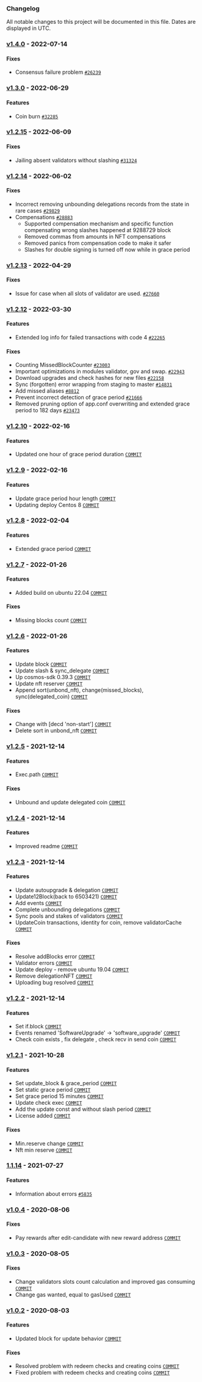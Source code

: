 ### Changelog

All notable changes to this project will be documented in this file. Dates are displayed in UTC.


### [v1.4.0](https://bitbucket.org/decimalteam/go-node/compare/v1.4.0..v1.3.0) - 2022-07-14

#### Fixes

* Consensus failure problem [`#26239`](https://bitbucket.org/decimalteam/go-node/pull-requests/87)

### [v1.3.0](https://bitbucket.org/decimalteam/go-node/compare/v1.3.0..v1.2.15) - 2022-06-29

#### Features

* Coin burn [`#32285`](https://bitbucket.org/decimalteam/go-node/pull-requests/84)


### [v1.2.15](https://bitbucket.org/decimalteam/go-node/compare/v1.2.15..v1.2.14) - 2022-06-09

#### Fixes

* Jailing absent validators without slashing [`#31324`](https://bitbucket.org/decimalteam/go-node/pull-requests/83)


### [v1.2.14](https://bitbucket.org/decimalteam/go-node/compare/v1.2.14..v1.2.13) - 2022-06-02

#### Fixes

* Incorrect removing unbounding delegations records from the state in rare cases [`#29829`](https://bitbucket.org/decimalteam/go-node/commits/51a74d5bcd9855da09f097ba241032c8b90fe628)
* Compensations [`#28883`](https://bitbucket.org/decimalteam/go-node/pull-requests/82)
    * Supported compensation mechanism and specific function compensating wrong slashes happened at 9288729 block
    * Removed commas from amounts in NFT compensations
    * Removed panics from compensation code to make it safer
    * Slashes for double signing is turned off now while in grace period

### [v1.2.13](https://bitbucket.org/decimalteam/go-node/compare/v1.2.13..v1.2.12) - 2022-04-29

#### Fixes

- Issue for case when all slots of validator are used. [`#27660`](https://bitbucket.org/decimalteam/go-node/pull-requests/81)


### [v1.2.12](https://bitbucket.org/decimalteam/go-node/compare/v1.2.12..v1.2.10) - 2022-03-30


#### Features

- Extended log info for failed transactions with code 4 [`#22265`](https://bitbucket.org/decimalteam/go-node/pull-requests/74)

#### Fixes

- Counting MissedBlockCounter [`#23003`](https://bitbucket.org/decimalteam/go-node/pull-requests/75)
- Important optimizations in modules validator, gov and swap. [`#22943`](https://bitbucket.org/decimalteam/go-node/pull-requests/73)
- Download upgrades and check hashes for new files [`#22158`](https://bitbucket.org/decimalteam/go-node/pull-requests/71)
- Sync (forgotten) error wrapping from staging to master [`#14831`](https://bitbucket.org/decimalteam/go-node/pull-requests/55)
- Add missed aliases [`#8812`](https://bitbucket.org/decimalteam/go-node/pull-requests/58)
- Prevent incorrect detection of grace period [`#21666`](https://bitbucket.org/decimalteam/go-node/pull-requests/70)
- Removed pruning option of app.conf overwriting and extended grace period to 182 days [`#23473`](https://bitbucket.org/decimalteam/go-node/pull-requests/52)

### [v1.2.10](https://bitbucket.org/decimalteam/go-node/compare/v1.2.10..v1.2.9) - 2022-02-16
#### Features
* Updated one hour of grace period duration [`COMMIT`](https://bitbucket.org/decimalteam/go-node/commits/91cac290ad38f8f0ab94999493872133d281b036)

### [v1.2.9](https://bitbucket.org/decimalteam/go-node/compare/v1.2.9..v1.2.8) - 2022-02-16
#### Features
* Update grace period hour length [`COMMIT`](https://bitbucket.org/decimalteam/go-node/commits/3d93560970e0867eeb7578138a7c20b51ac49c60)
* Updating deploy Centos 8 [`COMMIT`](https://bitbucket.org/decimalteam/go-node/commits/4749b52edeae1f6b4af13b65b9a25b9c19eab02c)

### [v1.2.8](https://bitbucket.org/decimalteam/go-node/compare/v1.2.8..v1.2.7) - 2022-02-04
#### Features
* Extended grace period [`COMMIT`](https://bitbucket.org/decimalteam/go-node/commits/b0826f6a32ce6006c49f6e713818dfdf0f297313)

### [v1.2.7](https://bitbucket.org/decimalteam/go-node/compare/v1.2.7..v1.2.6) - 2022-01-26
#### Features
* Added build on ubuntu 22.04 [`COMMIT`](https://bitbucket.org/decimalteam/go-node/commits/5afd8c8b26b86126217c908dd9a3912e6e35cb8f)
#### Fixes
* Missing blocks count [`COMMIT`](https://bitbucket.org/decimalteam/go-node/commits/81a363b605038abb43ed58803fef83b1a4304f75)

### [v1.2.6](https://bitbucket.org/decimalteam/go-node/compare/v1.2.6..v1.2.5) - 2022-01-26
#### Features
* Update block [`COMMIT`](https://bitbucket.org/decimalteam/go-node/commits/121a8b8c16068f27ffc50dba1225c7b98e6d222b)
* Update slash & sync_delegate [`COMMIT`](https://bitbucket.org/decimalteam/go-node/commits/dfbaa4b904c4f34abda0d3256d3eafc70b0dea58)
* Up cosmos-sdk 0.39.3 [`COMMIT`](https://bitbucket.org/decimalteam/go-node/commits/66491a394d5ec57d42bd6d712b9fc92110150de9)
* Update nft reserver [`COMMIT`](https://bitbucket.org/decimalteam/go-node/commits/5e1db4371c2deb062ca5862bbd43e8a650bde206)
* Append sort(unbond_nft), change(missed_blocks), sync(delegated_coin) [`COMMIT`](https://bitbucket.org/decimalteam/go-node/commits/cb72159a9b79683c77bc0edac059814acf252219)
#### Fixes
* Change with [decd 'non-start'] [`COMMIT`](https://bitbucket.org/decimalteam/go-node/commits/fb2c82a305f3cb899641b7215efce99967a879ea)
* Delete sort in unbond_nft [`COMMIT`](https://bitbucket.org/decimalteam/go-node/commits/afea4f7ab3d62969744c6f86885625e79739b75e)

### [v1.2.5](https://bitbucket.org/decimalteam/go-node/compare/v1.2.5..v1.2.4) - 2021-12-14
#### Features
* Exec.path [`COMMIT`](https://bitbucket.org/decimalteam/go-node/commits/52ab4e5ae768a28b3254a1af9bd07ba12c364f2b)
#### Fixes
* Unbound and update delegated coin [`COMMIT`](https://bitbucket.org/decimalteam/go-node/commits/eea305cb3031f9b56dc9a8d0315029b43397f2f2)

### [v1.2.4](https://bitbucket.org/decimalteam/go-node/compare/v1.2.4..v1.2.3) - 2021-12-14
#### Features
* Improved readme [`COMMIT`](https://bitbucket.org/decimalteam/go-node/commits/deea294a134d3c65c634a9b2a5e340f45c063b37)

### [v1.2.3](https://bitbucket.org/decimalteam/go-node/compare/v1.2.3..v1.2.2) - 2021-12-14
#### Features
* Update autoupgrade & delegation [`COMMIT`](https://bitbucket.org/decimalteam/go-node/commits/e66b61de5f9035da23999d9c168e2bde789e0219)
* Update12Block(back to 6503421) [`COMMIT`](https://bitbucket.org/decimalteam/go-node/commits/20a07396968df6ad332b91a2a2b75771e817fe59)
* Add events [`COMMIT`](https://bitbucket.org/decimalteam/go-node/commits/7eb5e0bba867befbf35404b59a94dde0230cdf9e)
* Complete unbounding delegations [`COMMIT`](https://bitbucket.org/decimalteam/go-node/commits/fe6faeac0432d3fc43c4e503591ba5a325a62fa1)
* Sync pools and stakes of validators [`COMMIT`](https://bitbucket.org/decimalteam/go-node/commits/80c4ad66bc6511124263dd44a162571382c91aba)
* UpdateCoin transactions, identity for coin, remove validatorCache [`COMMIT`](https://bitbucket.org/decimalteam/go-node/commits/71e5110be36754079ce4c6d660242757a2e4e5ca)
#### Fixes
* Resolve addBlocks error [`COMMIT`](https://bitbucket.org/decimalteam/go-node/commits/74b0f1f2a751dd62a1c017f6c6b7896062ae351a)
* Validator errors [`COMMIT`](https://bitbucket.org/decimalteam/go-node/commits/d2dd902bffd35c033738c8a198c02d3bc2aa1a22)
* Update deploy - remove ubuntu 19.04 [`COMMIT`](https://bitbucket.org/decimalteam/go-node/commits/366dea9311df77713904c2d5409b4559d7b7ac99)
* Remove delegationNFT [`COMMIT`](https://bitbucket.org/decimalteam/go-node/commits/9b1248f0fc39110f5f79f4fc72c606f9d07ad614)
* Uploading bug resolved [`COMMIT`](https://bitbucket.org/decimalteam/go-node/commits/eb1f8654e6048e7dbb22976120e8b765e98f76aa)

### [v1.2.2](https://bitbucket.org/decimalteam/go-node/compare/v1.2.2..v1.2.1) - 2021-12-14
#### Features
* Set if.block [`COMMIT`](https://bitbucket.org/decimalteam/go-node/commits/409c90444fb732cb5b588627e52711ad076929f9)
* Events renamed 'SoftwareUpgrade' -> 'software_upgrade' [`COMMIT`](https://bitbucket.org/decimalteam/go-node/commits/ba79aa2b98e632e3fd6fd4b179e1f9d6ea0d4c4b)
* Check coin exists , fix delegate , check recv in send coin [`COMMIT`](https://bitbucket.org/decimalteam/go-node/commits/166700e223a8efec8611e04d5475272a73541972)

### [v1.2.1](https://bitbucket.org/decimalteam/go-node/compare/v1.2.1..1.1.14) - 2021-10-28
#### Features
* Set update_block & grace_period [`COMMIT`](https://bitbucket.org/decimalteam/go-node/commits/822db1538bcde364941e0e06635e6758c3ea6e75)
* Set static grace period [`COMMIT`](https://bitbucket.org/decimalteam/go-node/commits/c4adf281db89d4210963e28b4779ca1e1d3fa878)
* Set grace period 15 minutes [`COMMIT`](https://bitbucket.org/decimalteam/go-node/commits/9e9bf31cb6d81b241361c6eea4fc50210cc4c8a5)
* Update check exec [`COMMIT`](https://bitbucket.org/decimalteam/go-node/commits/a9a73536850748bf5b2da9569cc1e1a07bc85543)
* Add the update const and without slash period [`COMMIT`](https://bitbucket.org/decimalteam/go-node/commits/31eb5332c1d5f2f6db14acf5a18b8f8b7345fe7f)
* License added [`COMMIT`](https://bitbucket.org/decimalteam/go-node/commits/350827b99a5edf81a452b0c22ab6edb5e9c76b54)
#### Fixes
* Min.reserve change [`COMMIT`](https://bitbucket.org/decimalteam/go-node/commits/d7df694687cf391fe0c55023b9e6105995f51961)
* Nft min reserve [`COMMIT`](https://bitbucket.org/decimalteam/go-node/commits/160b90aad43678058bbdd8b4fd5ab7b3a952cfb5)

### [1.1.14](https://bitbucket.org/decimalteam/go-node/compare/1.1.14..v1.0.4) - 2021-07-27
#### Features
- Information about errors [`#5835`](https://bitbucket.org/decimalteam/go-node/pull-requests/4)

### [v1.0.4](https://bitbucket.org/decimalteam/go-node/compare/v1.0.4..v1.0.3) - 2020-08-06
#### Fixes
- Pay rewards after edit-candidate with new reward address [`COMMIT`](https://bitbucket.org/decimalteam/go-node/commits/2bd760bbf2066359df817efb088044aa5a44f867)

### [v1.0.3](https://bitbucket.org/decimalteam/go-node/compare/v1.0.3..v1.0.2) - 2020-08-05
#### Fixes
- Change validators slots count calculation and improved gas consuming [`COMMIT`](https://bitbucket.org/decimalteam/go-node/commits/da6d83eabdec184900013d00f38ffdcd86a70b9a)
- Change gas wanted, equal to gasUsed [`COMMIT`](https://bitbucket.org/decimalteam/go-node/commits/6d5cbd97632e544ab9446fd3c16d4fa8a7b6590f)

### [v1.0.2](https://bitbucket.org/decimalteam/go-node/compare/v1.0.2..v1.0.0) - 2020-08-03
#### Features
* Updated block for update behavior [`COMMIT`](https://bitbucket.org/decimalteam/go-node/commits/29b8ff8d84a63a6a91354fc6d1a88f4f2aed5aa6)
#### Fixes
* Resolved problem with redeem checks and creating coins [`COMMIT`](https://bitbucket.org/decimalteam/go-node/commits/b788968793823d04aef31e0c746285329783f6ce)
* Fixed problem with redeem checks and creating coins [`COMMIT`](https://bitbucket.org/decimalteam/go-node/commits/4e35c61c2e00deacf04693f23519633cdadfce93)

